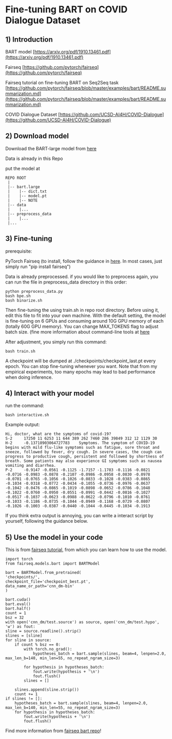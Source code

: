 # Fine-tuning BART on COVID Dialogue Dataset #

## 1) Introduction

BART model [https://arxiv.org/pdf/1910.13461.pdf](https://arxiv.org/pdf/1910.13461.pdf)

Fairseq [https://github.com/pytorch/fairseq](https://github.com/pytorch/fairseq)

Fairseq tutorial on fine-tuning BART on Seq2Seq task [https://github.com/pytorch/fairseq/blob/master/examples/bart/README.summarization.md](https://github.com/pytorch/fairseq/blob/master/examples/bart/README.summarization.md)

COVID Dialogue Dataset [https://github.com/UCSD-AI4H/COVID-Dialogue](https://github.com/UCSD-AI4H/COVID-Dialogue)

## 2) Download model

Download the BART-large model from [here](https://dl.fbaipublicfiles.com/fairseq/models/bart.large.tar.gz "here")

Data is already in this Repo

put the model at

    REPO ROOT
	 |
	 |-- bart.large
	 |	  |-- dict.txt
	 |	  |-- model.pt
	 |	  |-- NOTE
	 |-- data
	 |	  |...
	 |-- preprocess_data
	 |	  |...
	 |...

## 3) Fine-tuning
prerequisite:

PyTorch
Fairseq (to install, follow the guidance in [here](https://github.com/pytorch/fairseq). In most cases, just simply run "pip install fairseq")


Data is already preprocessed. if you would like to preprocess again, you can run the file in preprocess_data directory in this order:

    python preprocess_data.py
	bash bpe.sh
	bash binarize.sh

Then fine-tuning the using train.sh in repo root directory. Before using it, edit this file to fit into your own machine. With the default setting, the model is fine-tuning on 6 GPUs and consuming around 10G GPU memory of each (totally 60G GPU memory). You can change MAX_TOKENS flag to adjust batch size. (fine more information about command-line tools at [here](https://fairseq.readthedocs.io/en/latest/command_line_tools.html)

After adjustment, you simply run this command:

    bash train.sh

A checkpoint will be dumped at ./checkpoints/checkpoint_last.pt every epoch. You can stop fine-tuning whenever you want. Note that from my empirical experiments, too many epochs may lead to bad performance when doing inference.

## 4) Interact with your model

run the command:

    bash interactive.sh

Example output:

    Hi, doctor, what are the symptoms of covid-19?
	S-2     17250 11 6253 11 644 389 262 7460 286 39849 312 12 1129 30
	H-2     -0.13718903064727783    Symptoms. The symptom of COVID-19 begins with mild flu-like symptoms such as fatigue, sore throat and sneeze, followed by fever, dry cough. In severe cases, the cough can progress to productive cough, persistent and followed by shortness of breath. Some patients may also experience GI symptoms such as nausea vomiting and diarrhea.
	P-2     -0.9147 -0.0561 -0.1125 -1.7157 -1.1783 -0.1116 -0.0821 -0.0716 -0.0983 -0.0878 -0.2107 -0.0986 -0.0958 -0.0830 -0.0978 -0.0701 -0.0765 -0.1056 -0.1026 -0.0833 -0.1028 -0.0383 -0.0865 -0.1034 -0.0318 -0.0772 -0.0434 -0.1055 -0.0736 -0.0976 -0.0637 -0.1042 -0.0476 -0.0865 -0.1019 -0.0898 -0.0652 -0.0786 -0.1048 -0.1022 -0.0760 -0.0950 -0.0551 -0.0991 -0.0442 -0.0816 -0.1027 -0.0517 -0.1037 -0.0623 -0.0988 -0.0622 -0.0796 -0.1010 -0.0761 -0.1033 -0.1186 -0.0735 -0.1044 -0.0949 -0.1168 -0.0729 -0.0807 -0.1026 -0.1003 -0.0387 -0.0440 -0.1044 -0.0445 -0.1034 -0.1913

If you think extra output is annoying, you can write a interact script by yourself, following the guidance below.

## 5) Use the model in your code

This is from [fairseq tutorial](https://github.com/pytorch/fairseq/blob/master/examples/bart/README.summarization.md), from which you can learn how to use the model.

    import torch
	from fairseq.models.bart import BARTModel

	bart = BARTModel.from_pretrained(
    'checkpoints/',
    checkpoint_file='checkpoint_best.pt',
    data_name_or_path='cnn_dm-bin'
	)

	bart.cuda()
	bart.eval()
	bart.half()
	count = 1
	bsz = 32
	with open('cnn_dm/test.source') as source, open('cnn_dm/test.hypo', 'w') as fout:
    sline = source.readline().strip()
    slines = [sline]
    for sline in source:
        if count % bsz == 0:
            with torch.no_grad():
                hypotheses_batch = bart.sample(slines, beam=4, lenpen=2.0, max_len_b=140, min_len=55, no_repeat_ngram_size=3)

            for hypothesis in hypotheses_batch:
                fout.write(hypothesis + '\n')
                fout.flush()
            slines = []

        slines.append(sline.strip())
        count += 1
    if slines != []:
        hypotheses_batch = bart.sample(slines, beam=4, lenpen=2.0, max_len_b=140, min_len=55, no_repeat_ngram_size=3)
        for hypothesis in hypotheses_batch:
            fout.write(hypothesis + '\n')
            fout.flush()

Find more information from [fairseq bart repo](https://github.com/pytorch/fairseq/tree/master/examples/bart)!